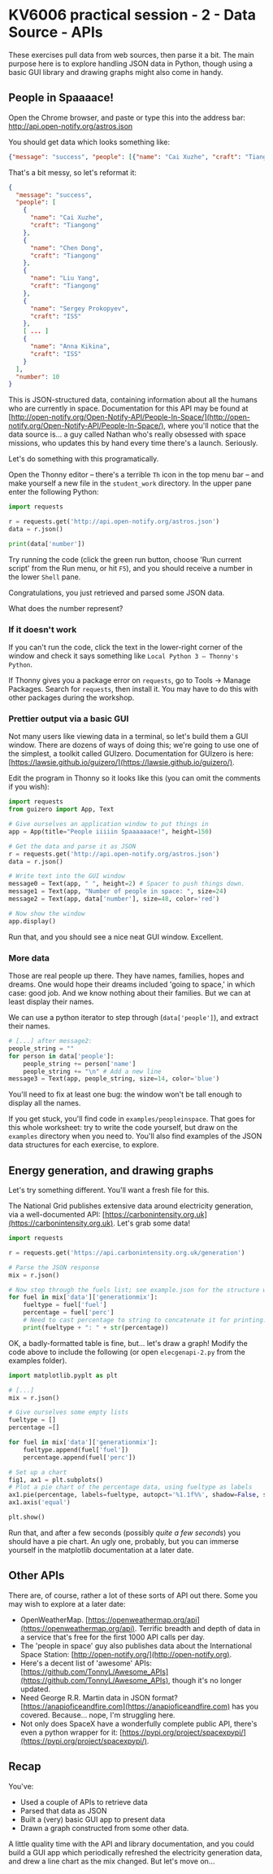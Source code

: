 # KV6006 practical session - 2 - Data Source - APIs

These exercises pull data from web sources, then parse it a bit. The main purpose here is to explore handling JSON data in Python, though using a basic GUI library and drawing graphs might also come in handy.

## People in Spaaaace!

Open the Chrome browser, and paste or type this into the address bar: http://api.open-notify.org/astros.json

You should get data which looks something like:

```json
{"message": "success", "people": [{"name": "Cai Xuzhe", "craft": "Tiangong"}, {"name": "Chen Dong", "craft": "Tiangong"}, {"name": "Liu Yang", "craft": "Tiangong"}, {"name": "Sergey Prokopyev", "craft": "ISS"}, {"name": "Dmitry Petelin", "craft": "ISS"}, {"name": "Frank Rubio", "craft": "ISS"}, {"name": "Nicole Mann", "craft": "ISS"}, {"name": "Josh Cassada", "craft": "ISS"}, {"name": "Koichi Wakata", "craft": "ISS"}, {"name": "Anna Kikina", "craft": "ISS"}], "number": 10}
```

That's a bit messy, so let's reformat it:

```json
{
  "message": "success",
  "people": [
    {
      "name": "Cai Xuzhe",
      "craft": "Tiangong"
    },
    {
      "name": "Chen Dong",
      "craft": "Tiangong"
    },
    {
      "name": "Liu Yang",
      "craft": "Tiangong"
    },
    {
      "name": "Sergey Prokopyev",
      "craft": "ISS"
    },
    [ ... ]
    {
      "name": "Anna Kikina",
      "craft": "ISS"
    }
  ],
  "number": 10
}
```

This is JSON-structured data, containing information about all the humans who are currently in space. Documentation for this API may be found at [http://open-notify.org/Open-Notify-API/People-In-Space/](http://open-notify.org/Open-Notify-API/People-In-Space/), where you'll notice that the data source is... a guy called Nathan who's really obsessed with space missions, who updates this by hand every time there's a launch. Seriously.

Let's do something with this programatically.

Open the Thonny editor – there's a terrible `Th` icon in the top menu bar – and make yourself a new file in the `student_work` directory. In the upper pane enter the following Python:

```python
import requests

r = requests.get('http://api.open-notify.org/astros.json')
data = r.json()

print(data['number'])
```

Try running the code (click the green run button, choose 'Run current script' from the Run menu, or hit `F5`), and you should receive a number in the lower `Shell` pane.

Congratulations, you just retrieved and parsed some JSON data.

What does the number represent?

### If it doesn't work

If you can't run the code, click the text in the lower-right corner of the window and check it says something like `Local Python 3 – Thonny's Python`.

If Thonny gives you a package error on `requests`, go to Tools -> Manage Packages. Search for `requests`, then install it. You may have to do this with other packages during the workshop.

### Prettier output via a basic GUI

Not many users like viewing data in a terminal, so let's build them a GUI window. There are dozens of ways of doing this; we're going to use one of the simplest, a toolkit called GUIzero. Documentation for GUIzero is here: [https://lawsie.github.io/guizero/](https://lawsie.github.io/guizero/).

Edit the program in Thonny so it looks like this (you can omit the comments if you wish):

```python
import requests
from guizero import App, Text

# Give ourselves an application window to put things in
app = App(title="People iiiiin Spaaaaaace!", height=150)

# Get the data and parse it as JSON
r = requests.get('http://api.open-notify.org/astros.json')
data = r.json()

# Write text into the GUI window
message0 = Text(app, " ", height=2) # Spacer to push things down.
message1 = Text(app, "Number of people in space: ", size=24)
message2 = Text(app, data['number'], size=48, color='red')

# Now show the window
app.display()
```

Run that, and you should see a nice neat GUI window. Excellent.

### More data

Those are real people up there. They have names, families, hopes and dreams. One would hope their dreams included 'going to space,' in which case: good job. And we know nothing about their families. But we can at least display their names.

We can use a python iterator to step through (`data['people']`), and extract their names.

```python
# [...] after message2:
people_string = ""
for person in data['people']:
    people_string += person['name']
    people_string += "\n" # Add a new line
message3 = Text(app, people_string, size=14, color='blue')
```

You'll need to fix at least one bug: the window won't be tall enough to display all the names.

If you get stuck, you'll find code in `examples/peopleinspace`. That goes for this whole worksheet: try to write the code yourself, but draw on the `examples` directory when you need to. You'll also find examples of the JSON data structures for each exercise, to explore.

## Energy generation, and drawing graphs

Let's try something different. You'll want a fresh file for this.

The National Grid publishes extensive data around electricity generation, via a well-documented API: [https://carbonintensity.org.uk](https://carbonintensity.org.uk). Let's grab some data!

```python
import requests

r = requests.get('https://api.carbonintensity.org.uk/generation')

# Parse the JSON response
mix = r.json()

# Now step through the fuels list; see example.json for the structure we're walking through.
for fuel in mix['data']['generationmix']:
    fueltype = fuel['fuel']
    percentage = fuel['perc']
    # Need to cast percentage to string to concatenate it for printing:
    print(fueltype + ": " + str(percentage))
```

OK, a badly-formatted table is fine, but... let's draw a graph! Modify the code above to include the following (or open `elecgenapi-2.py` from the examples folder).

```python
import matplotlib.pyplt as plt

# [...]
mix = r.json()

# Give ourselves some empty lists
fueltype = []
percentage =[]

for fuel in mix['data']['generationmix']:
    fueltype.append(fuel['fuel'])
    percentage.append(fuel['perc'])

# Set up a chart
fig1, ax1 = plt.subplots()
# Plot a pie chart of the percentage data, using fueltype as labels
ax1.pie(percentage, labels=fueltype, autopct='%1.1f%%', shadow=False, startangle=90)
ax1.axis('equal')

plt.show()
```

Run that, and after a few seconds (possibly _quite a few seconds_) you should have a pie chart. An ugly one, probably, but you can immerse yourself in the matplotlib documentation at a later date.

## Other APIs

There are, of course, rather a lot of these sorts of API out there. Some you may wish to explore  at a later date:

* OpenWeatherMap. [https://openweathermap.org/api](https://openweathermap.org/api). Terrific breadth and depth of data in a service that's free for the first 1000 API calls per day.
* The 'people in space' guy also publishes data about the International Space Station: [http://open-notify.org/](http://open-notify.org).
* Here's a decent list of 'awesome' APIs: [https://github.com/TonnyL/Awesome_APIs](https://github.com/TonnyL/Awesome_APIs), though it's no longer updated.
* Need George R.R. Martin data in JSON format? [https://anapioficeandfire.com](https://anapioficeandfire.com) has you covered. Because... nope, I'm struggling here.
* Not only does SpaceX have a wonderfully complete public API, there's even a python wrapper for it: [https://pypi.org/project/spacexpypi/](https://pypi.org/project/spacexpypi/).

## Recap

You've:

- Used a couple of APIs to retrieve data
- Parsed that data as JSON
- Built a (very) basic GUI app to present data
- Drawn a graph constructed from some other data.

A little quality time with the API and library documentation, and you could build a GUI app which periodically refreshed the electricity generation data, and drew a line chart as the mix changed. But let's move on...
